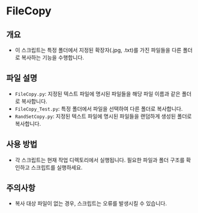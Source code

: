 # FileCopy

## 개요
- 이 스크립트는 특정 폴더에서 지정된 확장자(.jpg, .txt)를 가진 파일들을 다른 폴더로 복사하는 기능을 수행합니다.

## 파일 설명
- `FileCopy.py`: 지정된 텍스트 파일에 명시된 파일들을 해당 파일 이름과 같은 폴더로 복사합니다.
- `FileCopy_Test.py`: 특정 폴더에서 파일을 선택하여 다른 폴더로 복사합니다.
- `RandSetCopy.py`: 지정된 텍스트 파일에 명시된 파일들을 랜덤하게 생성된 폴더로 복사합니다.

## 사용 방법
- 각 스크립트는 현재 작업 디렉토리에서 실행됩니다. 필요한 파일과 폴더 구조를 확인하고 스크립트를 실행하세요.

## 주의사항
- 복사 대상 파일이 없는 경우, 스크립트는 오류를 발생시킬 수 있습니다.
